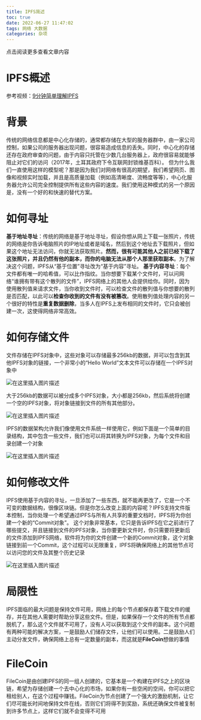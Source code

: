 ```yaml
---
title: IPFS简述
toc: true
date: 2022-06-27 11:47:02
tags: 网络 大数据
categories: 杂项
---
```


​​点击阅读更多查看文章内容<!--more-->

# IPFS概述
参考视频：[9分钟简单理解IPFS](https://www.bilibili.com/video/BV15r4y1n7zv?t=544.3)
# 背景
传统的网络信息都是中心化存储的，通常都存储在大型的服务器群中，由一家公司控制，如果公司的服务器出现问题，很容易造成信息的丢失。同时，中心化的存储还存在政府审查的问题，由于内容只托管在少数几台服务器上，政府很容易就能够阻止对它们的访问（2017年，土耳其政府下令互联网封锁维基百科）。
但为什么我们一直使用这样的模型呢？那是因为我们对网络有很高的期望，我们希望网页、图像和视频实时加载，并且是高质量加载（例如高清晰度、流畅度等等），中心化服务器允许公司完全控制提供所有这些内容的速度。我们使用这种模式的另一个原因是，没有一个好的和快速的替代方案。

# 如何寻址
**基于地址寻址**：传统的网络是基于地址寻址，假设你想从网上下载一张照片，传统的网络是你告诉电脑照片的IP地址或者是域名，然后到这个地址去下载照片，但如果这个地址无法访问，你就无法获取照片。**然而，很有可能其他人之前已经下载了这张照片，并且仍然有他的副本，而你的电脑无法从那个人那里获取副本**。为了解决这个问题，IPFS从“基于位置”寻址改为“基于内容”寻址。
**基于内容寻址**：每个文件都有唯一的哈希值，可以比作指纹。当你想要下载某个文件时，可以问网络“谁拥有带有这个散列的文件”，IPFS网络上的其他人会提供给你。同时，因为使用散列值来请求文件，当你收到文件时，可以检查文件的散列值与你想要的散列是否匹配，以此可以**检查你收到的文件有没有被篡改**。使用散列值处理内容的另一个很好的特性是**重复数据删除**，当多人在IPFS上发布相同的文件时，它只会被创建一次，这使得网络非常高效。

# 如何存储文件
文件存储在IPFS对象中，这些对象可以存储最多256kb的数据，并可以包含到其他IPFS对象的链接，一个非常小的“Hello World”文本文件可以存储在一个IPFS对象中

![在这里插入图片描述](https://cdn.jsdelivr.net/gh/shnpd/blog-pic@main/csdn/e21992b6c505316156bde45d39409fda_1740930509371.png)

大于256kb的数据可以被分成多个IPFS对象，大小都是256kb，然后系统将创建一个空的IPFS对象，将对象链接到文件的所有其他部分。

![在这里插入图片描述](https://cdn.jsdelivr.net/gh/shnpd/blog-pic@main/csdn/4e2a3502603d6820a59f393228c76d23_1740930509371.png)

IPFS的数据架构允许我们像使用文件系统一样使用它，例如下面是一个简单的目录结构，其中包含一些文件，我们也可以将其转换为IPFS对象，为每个文件和目录创建一个对象

![在这里插入图片描述](https://cdn.jsdelivr.net/gh/shnpd/blog-pic@main/csdn/dc0a9ae76955abff590f0aeacc4a88f8_1740930518284.png)

# 如何修改文件
IPFS使用基于内容的寻址，一旦添加了一些东西，就不能再更改了，它是一个不可变的数据结构，很像区块链。但是你怎么改变上面的内容呢？IPFS支持文件版本控制，当你处理一个希望通过IPFS与所有人共享的重要文档时，IPFS将为你创建一个新的“Commit对象”。
这个对象非常基本，它只是告诉IPFS在它之前进行了哪些提交，并且链接到文件的IPFS对象，当你要更新文件时，你只需要将更新后的文件添加到IPFS网络，软件将为你的文件创建一个新的Commit对象，这个对象链接到前一个Commit，这个过程可以无限重复，IPFS将确保网络上的其他节点可以访问您的文件及其整个历史记录

![在这里插入图片描述](https://cdn.jsdelivr.net/gh/shnpd/blog-pic@main/csdn/dc2fa36eefa59db3c6545dce6d280746_1740930518284.png)
# 局限性
IPFS面临的最大问题是保持文件可用，网络上的每个节点都保存着下载文件的缓存，并在其他人需要时帮助分享这些文件。但是，如果保存一个文件的所有节点都脱机了，那么这个文件就不可用了，没有人可以获取到这个文件的副本。这个问题有两种可能的解决方案，一是鼓励人们储存文件，让他们可以使用。二是鼓励人们主动分发文件，确保网络上总有一定数量的副本，而这就是**FileCoin**想做的事情

# FileCoin
FileCoin是由创建IPFS的同一组人创建的，它基本是一个构建在IPFS之上的区块链，希望为存储创建一个去中心化的市场，如果你有一些空闲的空间，你可以把它租给别人，在这个过程中赚钱。FileCoin为节点创建了一个强大的激励机制，让它们尽可能长时间地保持文件在线，否则它们将得不到奖励，系统还确保文件被复制到许多节点上，这样它们就不会变得不可用
